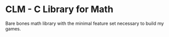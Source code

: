 # CLM - C Library for Math
Bare bones math library with the minimal feature set necessary to build my games.